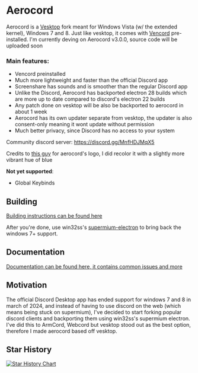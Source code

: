# Aerocord

Aerocord is a [Vesktop](https://github.com/Vencord/Vesktop) fork meant for Windows Vista (w/ the extended kernel), Windows 7 and 8. Just like vesktop, it comes with [Vencord](https://github.com/Vendicated/Vencord) pre-installed.
I'm currently deving on Aerocord v3.0.0, source code will be uploaded soon

### Main features:

- Vencord preinstalled
- Much more lightweight and faster than the official Discord app
- Screenshare has sounds and is smoother than the regular Discord app
- Unlike the Discord, Aerocord has backported electron 28 builds which are more up to date compared to discord's electron 22 builds
- Any patch done on vesktop will be also be backported to aerocord in about 1 week
- Aerocord has its own updater separate from vesktop, the updater is also consent-only meaning it wont update without permission
- Much better privacy, since Discord has no access to your system

Community discord server: https://discord.gg/MnfHDJMqX5

Credits to [this guy](https://www.deviantart.com/miltonator/art/Discord-Icon-for-Windows-and-MacOS-Skeuomorphism-876399496) for aerocord's logo, I did recolor it with a slightly more vibrant hue of blue

**Not yet supported**:

-   Global Keybinds

## Building
[Building instructions can be found here](https://github.com/AiekDev/aerocord/blob/main/Building.MD)

After you're done, use win32ss's [supermium-electron](https://github.com/win32ss/supermium-electron/releases) to bring back the windows 7+ support.

## Documentation
[Documentation can be found here, it contains common issues and more](https://github.com/AiekDev/aerocord/blob/main/Documentation.MD)

## Motivation

The official Discord Desktop app has ended support for windows 7 and 8 in march of 2024, and instead of having to use discord on the web (which means being stuck on supermium), I've decided to start forking popular discord clients and backporting them using win32ss's supermium electron. I've did this to ArmCord, Webcord but vesktop stood out as the best option, therefore I made aerocord based off vesktop.

## Star History

<a href="https://star-history.com/#AiekDev/aerocord&Timeline">
  <picture>
    <source media="(prefers-color-scheme: dark)" srcset="https://api.star-history.com/svg?repos=AiekDev/aerocord&type=Timeline&theme=dark" />
    <source media="(prefers-color-scheme: light)" srcset="https://api.star-history.com/svg?repos=AiekDev/aerocord&type=Timeline" />
    <img alt="Star History Chart" src="https://api.star-history.com/svg?repos=Vendicated/Vencord&type=Timeline" />
  </picture>
</a>
